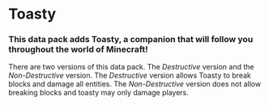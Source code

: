 # Toasty
### This data pack adds Toasty, a companion that will follow you throughout the world of Minecraft!

There are two versions of this data pack. The _Destructive_ version and the _Non-Destructive_ version. The _Destructive_ version allows Toasty to break blocks and damage all entities. The _Non-Destructive_ version does not allow breaking blocks and toasty may only damage players.
